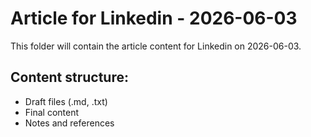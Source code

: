# Article for Linkedin - 2026-06-03

This folder will contain the article content for Linkedin on 2026-06-03.

## Content structure:
- Draft files (.md, .txt)
- Final content
- Notes and references
